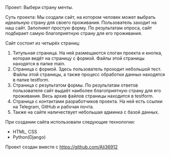 Проект: Выбери страну мечты.

Суть проекта: 
Мы создали сайт, на котором человек может выбрать идеальную страну для своего проживания.
Пользователь заходит на наш сайт. Заполняет простую форму. По результатам опроса, сайт подбирает самую благоприятную страну для его проживания.

Сайт состоит из четырёх страниц:
  1. Титульная страница. На ней размещаются слоган проекта и кнопка, которая ведёт на страницу с формой. Файлы этой страницы находятся в папке main.
  2. Страница с формой. Здесь пользователь проходит небольшой тест. Файлы этой страницы, а также процесс обработки данных находятся в папке testform.
  3. Страница с результатом формы. По результатам ответов пользователя сайт выдаёт наиболее благоприятную страну для его проживания. Весь архив файлов страницы находится в testform.
  4. Страница с контактами разработчиков проекта. На ней есть ссылки на Telegram, GitHub и рабочая почта.
  5. Также на сайте наличествует небольшая админка с базой данных.

При создании сайта использовали следующие технологии:
  * HTML, CSS
  * Python(Django)

Проект создан вместе с https://github.com/Ali36912
